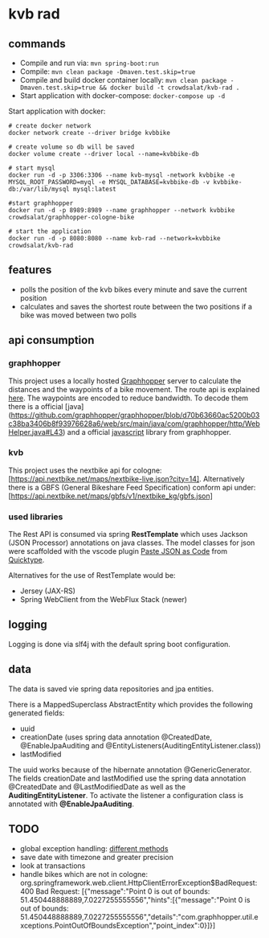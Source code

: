 # kvb rad 

## commands

- Compile and run via: `mvn spring-boot:run`
- Compile: `mvn clean package -Dmaven.test.skip=true`
- Compile and build docker container locally: `mvn clean package -Dmaven.test.skip=true && docker build -t crowdsalat/kvb-rad .`
- Start application with docker-compose: `docker-compose up -d`

Start application with docker: 

```shell
# create docker network
docker network create --driver bridge kvbbike

# create volume so db will be saved
docker volume create --driver local --name=kvbbike-db

# start mysql
docker run -d -p 3306:3306 --name kvb-mysql -network kvbbike -e MYSQL_ROOT_PASSWORD=myql -e MYSQL_DATABASE=kvbbike-db -v kvbbike-db:/var/lib/mysql mysql:latest

#start graphhopper
docker run -d -p 8989:8989 --name graphhopper --network kvbbike crowdsalat/graphhopper-cologne-bike

# start the application
docker run -d -p 8080:8080 --name kvb-rad --network=kvbbike crowdsalat/kvb-rad 
```

## features

- polls the position of the kvb bikes every minute and save the current position
- calculates and saves the shortest route between the two positions if a bike was moved between two polls

## api consumption

### graphhopper

This project uses a locally hosted [Graphhopper](https://www.graphhopper.com/de/) server to calculate the distances and the waypoints of a bike movement. 
The route api is explained [here](https://github.com/graphhopper/graphhopper/blob/master/docs/web/api-doc.md). 
The waypoints are encoded to reduce bandwidth. To decode them there is a official [java] (https://github.com/graphhopper/graphhopper/blob/d70b63660ac5200b03c38ba3406b8f93976628a6/web/src/main/java/com/graphhopper/http/WebHelper.java#L43) 
and a official [javascript](https://github.com/graphhopper/graphhopper/blob/d70b63660ac5200b03c38ba3406b8f93976628a6/web/src/main/webapp/js/ghrequest.js#L139) library from graphhopper.

### kvb

This project uses the nextbike api for cologne: [https://api.nextbike.net/maps/nextbike-live.json?city=14]. 
Alternatively there is a GBFS (General Bikeshare Feed Specification) conform api under: [https://api.nextbike.net/maps/gbfs/v1/nextbike_kg/gbfs.json]

### used libraries

The Rest API is consumed via spring **RestTemplate** which uses Jackson (JSON Processor) annotations on java classes. The model classes for json were scaffolded with the vscode plugin [Paste JSON as Code](https://marketplace.visualstudio.com/items?itemName=quicktype.quicktype) from [Quicktype](https://github.com/quicktype/quicktype).

Alternatives for the use of RestTemplate would be:

- Jersey (JAX-RS)
- Spring WebClient from the WebFlux Stack (newer)

## logging

Logging is done via slf4j with the default spring boot configuration.

## data 

The data is saved vie spring data repositories and jpa entities. 

There is a MappedSuperclass AbstractEntity which provides the following generated fields: 

- uuid 
- creationDate (uses spring data annotation @CreatedDate, @EnableJpaAuditing and @EntityListeners(AuditingEntityListener.class))
- lastModified

The uuid works because of the hibernate annotation @GenericGenerator. 
The fields creationDate and lastModified use the spring data annotation @CreatedDate and @LastModifiedDate as well as the **AuditingEntityListener**. To activate the listener a configuration class is annotated with **@EnableJpaAuditing**.

## TODO

- global exception handling: [different methods](https://www.baeldung.com/exception-handling-for-rest-with-spring)
- save date with timezone and greater precision
- look at transactions
- handle bikes which are not in cologne: org.springframework.web.client.HttpClientErrorException$BadRequest: 400 Bad Request: [{"message":"Point 0 is out of bounds: 51.450448888889,7.0227255555556","hints":[{"message":"Point 0 is out of bounds: 51.450448888889,7.0227255555556","details":"com.graphhopper.util.exceptions.PointOutOfBoundsException","point_index":0}]}]


  
